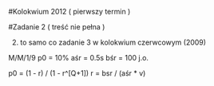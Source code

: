 #Kolokwium 2012 ( pierwszy termin )

#Zadanie 2 ( treść nie pełna )

2. to samo co zadanie 3 w kolokwium czerwcowym (2009)

M/M/1/9
p0 = 10%
aśr = 0.5s
bśr = 100 j.o.

p0 = (1 - r) / (1 - r^[Q+1])
r = bsr / (aśr * v)
